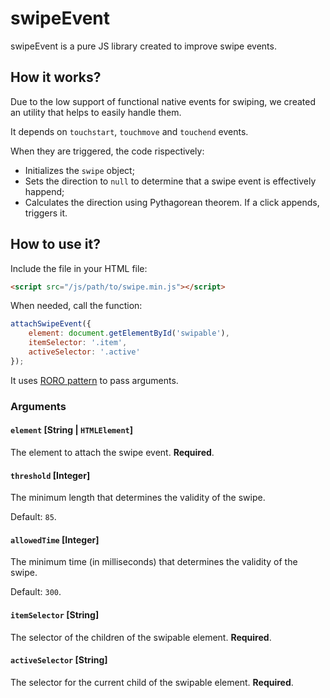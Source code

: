 # swipeEvent

swipeEvent is a pure JS library created to improve swipe events.

## How it works?

Due to the low support of functional native events for swiping, we created an utility that helps to easily handle them.

It depends on `touchstart`, `touchmove` and `touchend` events.

When they are triggered, the code rispectively:
- Initializes the `swipe` object;
- Sets the direction to `null` to determine that a swipe event is effectively happend;
- Calculates the direction using Pythagorean theorem. If a click appends, triggers it.

## How to use it?

Include the file in your HTML file:
```html
<script src="/js/path/to/swipe.min.js"></script>
```

When needed, call the function:
```js
attachSwipeEvent({
    element: document.getElementById('swipable'),
    itemSelector: '.item',
    activeSelector: '.active'
});
```

It uses [RORO pattern](https://medium.freecodecamp.org/elegant-patterns-in-modern-javascript-roro-be01e7669cbd) to pass arguments.

### Arguments

#### `element` [String | `HTMLElement`]

The element to attach the swipe event.
**Required**.

#### `threshold` [Integer]

The minimum length that determines the validity of the swipe.

Default: `85`.

#### `allowedTime` [Integer]

The minimum time (in milliseconds) that determines the validity of the swipe.

Default: `300`.

#### `itemSelector` [String]

The selector of the children of the swipable element.
**Required**.

#### `activeSelector` [String]

The selector for the current child of the swipable element.
**Required**.
